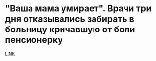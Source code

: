 # "Ваша мама умирает". Врачи три дня отказывались забирать в больницу кричавшую от боли пенсионерку



[LINK](https://varlamov.ru/3009894.html)